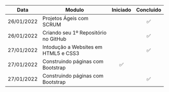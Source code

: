Data       | Modulo                               | Iniciado | Concluido
-----------|--------------------------------------|:--------:|:--------:
26/01/2022 | Projetos Ágeis com SCRUM             |          |    ✅
26/01/2022 | Criando seu 1º Repositório no GitHub |          |    ✅
27/01/2022 | Intodução a Websites em HTML5 e CSS3 |          |    ✅
27/01/2022 | Construindo páginas com Bootstrap    | ✅        |    
27/01/2022 | Construindo páginas com Bootstrap    |        |    ✅ 